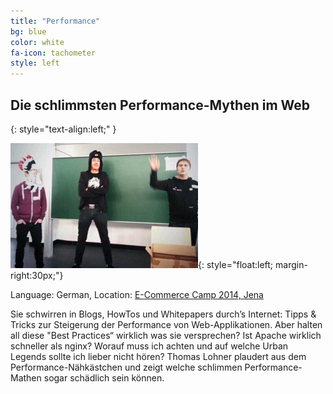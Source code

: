 ```yaml
---
title: "Performance"
bg: blue
color: white
fa-icon: tachometer
style: left
---
```



## Die schlimmsten Performance-Mythen im Web
{: style="text-align:left;" }

![Apache vs. Nginx](Performance-Mythen/media/thumbnail.jpg){: style="float:left; margin-right:30px;"}

Language: German, Location: [E-Commerce Camp 2014, Jena](http://www.ecommerce-camp.de/redner-sessions/sessions-2014/)

Sie schwirren in Blogs, HowTos und Whitepapers durch’s Internet: Tipps & Tricks zur Steigerung der Performance von Web-Applikationen. Aber halten all diese "Best Practices“ wirklich was sie versprechen? Ist Apache wirklich schneller als nginx? Worauf muss ich achten und auf welche Urban Legends sollte ich lieber nicht hören? Thomas Lohner plaudert aus dem Performance-Nähkästchen und zeigt welche schlimmen Performance-Mathen sogar schädlich sein können.


